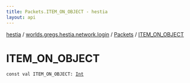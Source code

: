 ```yaml
---
title: Packets.ITEM_ON_OBJECT - hestia
layout: api
---
```


<div class='api-docs-breadcrumbs'><a href="../../index.html">hestia</a> / <a href="../index.html">worlds.gregs.hestia.network.login</a> / <a href="index.html">Packets</a> / <a href="./-i-t-e-m_-o-n_-o-b-j-e-c-t.html">ITEM_ON_OBJECT</a></div>

# ITEM_ON_OBJECT

<div class="signature"><code><span class="keyword">const</span> <span class="keyword">val </span><span class="identifier">ITEM_ON_OBJECT</span><span class="symbol">: </span><a href="https://kotlinlang.org/api/latest/jvm/stdlib/kotlin/-int/index.html"><span class="identifier">Int</span></a></code></div>
